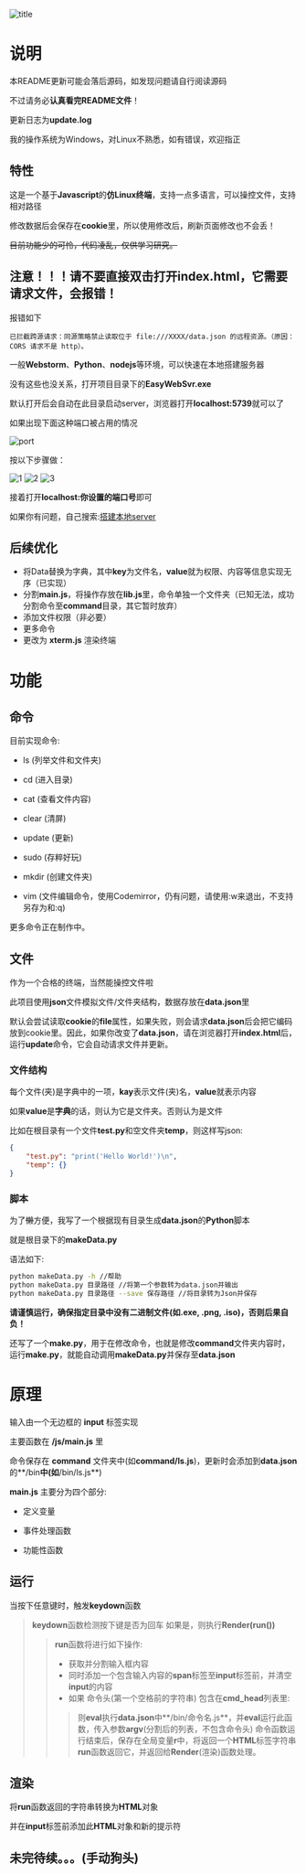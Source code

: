 ![title](img/README/title.png)


# 说明

本README更新可能会落后源码，如发现问题请自行阅读源码

不过请务必**认真看完README文件**！

更新日志为**update.log**

我的操作系统为Windows，对Linux不熟悉，如有错误，欢迎指正

## 特性

这是一个基于**Javascript**的**仿Linux终端**，支持一点多语言，可以操控文件，支持相对路径

修改数据后会保存在**cookie**里，所以使用修改后，刷新页面修改也不会丢！

~~目前功能少的可怜，代码凌乱，仅供学习研究。~~

## 注意！！！请不要直接双击打开index.html，它需要请求文件，会报错！

报错如下

```报错
已拦截跨源请求：同源策略禁止读取位于 file:///XXXX/data.json 的远程资源。（原因：CORS 请求不是 http）。
```


一般**Webstorm**、**Python**、**nodejs**等环境，可以快速在本地搭建服务器

没有这些也没关系，打开项目目录下的**EasyWebSvr.exe**

默认打开后会自动在此目录启动server，浏览器打开**localhost:5739**就可以了

如果出现下面这种端口被占用的情况

![port](img/README/port.png)

按以下步骤做：

![1](img/README/1.png)
![2](img/README/2.png)
![3](img/README/3.png)

接着打开**localhost:你设置的端口号**即可

如果你有问题，自己搜索:[搭建本地server](https://debug-tab.github.io/baiduyx/index.html?搭建本地server)

## 后续优化

- 将Data替换为字典，其中**key**为文件名，**value**就为权限、内容等信息实现无序（已实现）
- 分割**main.js**，将操作存放在**lib.js**里，命令单独一个文件夹（已知无法，成功分割命令至**command**目录，其它暂时放弃）
- 添加文件权限（非必要）
- 更多命令
- 更改为 **xterm.js** 渲染终端


# 功能

## 命令

目前实现命令: 

- ls (列举文件和文件夹)

- cd (进入目录)

- cat (查看文件内容)

- clear (清屏)

- update (更新)

- sudo (存粹好玩)

- mkdir (创建文件夹)

- vim (文件编辑命令，使用Codemirror，仍有问题，请使用:w来退出，不支持另存为和:q)

更多命令正在制作中。


## 文件

作为一个合格的终端，当然能操控文件啦

此项目使用**json**文件模拟文件/文件夹结构，数据存放在**data.json**里

默认会尝试读取**cookie**的**file**属性，如果失败，则会请求**data.json**后会把它编码放到cookie里。因此，如果你改变了**data.json**，请在浏览器打开**index.html**后，运行**update**命令，它会自动请求文件并更新。

### 文件结构

每个文件(夹)是字典中的一项，**kay**表示文件(夹)名，**value**就表示内容

如果**value**是**字典**的话，则认为它是文件夹。否则认为是文件

比如在根目录有一个文件**test.py**和空文件夹**temp**，则这样写json:

```json
{
    "test.py": "print('Hello World!')\n",
    "temp": {}
}
```

### 脚本
为了~~懒~~方便，我写了一个根据现有目录生成**data.json**的**Python**脚本

就是根目录下的**makeData.py**


语法如下:

```bash
python makeData.py -h //帮助
python makeData.py 目录路径 //将第一个参数转为data.json并输出
python makeData.py 目录路径 --save 保存路径 //将目录转为Json并保存
```

**请谨慎运行，确保指定目录中没有二进制文件(如.exe, .png, .iso)，否则后果自负！**

还写了一个**make.py**，用于在修改命令，也就是修改**command**文件夹内容时，运行**make.py**，就能自动调用**makeData.py**并保存至**data.json**

# 原理

输入由一个无边框的 **input** 标签实现

主要函数在 **/js/main.js** 里

命令保存在 **command** 文件夹中(如**command/ls.js**)，更新时会添加到**data.json**的**/bin**中(如**/bin/ls.js**)

**main.js** 主要分为四个部分:

- 定义变量

- 事件处理函数

- 功能性函数

## 运行

当按下任意键时，触发**keydown**函数

> **keydown**函数检测按下键是否为回车
> 如果是，则执行**Render(run())**
>> **run**函数将进行如下操作:
>> - 获取并分割输入框内容
>> - 同时添加一个包含输入内容的**span**标签至**input**标签前，并清空**input**的内容
>> - 如果 命令头(第一个空格前的字符串) 包含在**cmd_head**列表里:
>>> 则**eval**执行**data.json**中**/bin/命令名.js**，并**eval**运行此函数，传入参数**argv**(分割后的列表，不包含命令头)
>>> 命令函数运行结束后，保存在全局变量**r**中，将返回一个**HTML**标签字符串
>> **run**函数返回它，并返回给**Render**(渲染)函数处理。

## 渲染

将**run**函数返回的字符串转换为**HTML**对象

并在**input**标签前添加此**HTML**对象和新的提示符



## 未完待续。。。(手动狗头)
